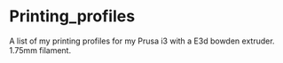 # Printing_profiles
  A list of my printing profiles for my Prusa i3 with a E3d bowden extruder. 
  1.75mm filament.
